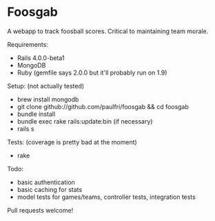 Foosgab
=======

A webapp to track foosball scores. Critical to maintaining team morale.

Requirements:
* Rails 4.0.0-beta1
* MongoDB
* Ruby (gemfile says 2.0.0 but it'll probably run on 1.9)

Setup: (not actually tested)
* brew install mongodb
* git clone github://github.com/paulfri/foosgab && cd foosgab
* bundle install
* bundle exec rake rails:update:bin (if necessary)
* rails s

Tests: (coverage is pretty bad at the moment)
* rake

Todo:
* basic authentication
* basic caching for stats
* model tests for games/teams, controller tests, integration tests

Pull requests welcome!